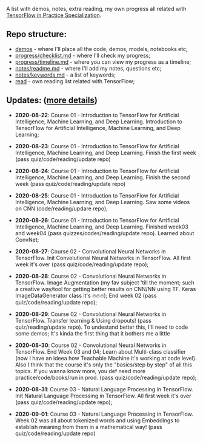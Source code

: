 A list with demos, notes, extra reading, my own progress all related with [TensorFlow in Practice Specialization](https://www.coursera.org/specializations/tensorflow-in-practice). 

## Repo structure:

- [demos](demos/)  - where I'll place all the code, demos, models, notebooks etc;
- [progress/checklist.md](progress/checklist.md) - where I'll check my progress;
- [progress/timeline.md](progress/timeline.md) - where you can view my progress as a timeline;
- [notes/readme.md](notes/) - where I'll add my notes, questions etc;
- [notes/keywords.md](notes/keywords.md) - a list of keywords;
- [read](read/)  - own reading list related with TensorFlow;


## Updates: ([more details](progress/timeline.md))
- **2020-08-22**: Course 01 - Introduction to TensorFlow for Artificial Intelligence, Machine Learning, and Deep Learning. Introduction to TensorFlow for Artificial Intelligence, Machine Learning, and Deep Learning;

- **2020-08-23**: Course 01 - Introduction to TensorFlow for Artificial Intelligence, Machine Learning, and Deep Learning. Finish the first week (pass quiz/code/reading/update repo)

- **2020-08-24**: Course 01 - Introduction to TensorFlow for Artificial Intelligence, Machine Learning, and Deep Learning. Finish the second week (pass quiz/code/reading/update repo)

- **2020-08-25**: Course 01 - Introduction to TensorFlow for Artificial Intelligence, Machine Learning, and Deep Learning. Saw some videos on CNN (code/reading/updare repo);

- **2020-08-26**: Course 01 - Introduction to TensorFlow for Artificial Intelligence, Machine Learning, and Deep Learning. Finished week03 and week04 (pass quizzes/codes/reading/update repo). Learned about ConvNet;

- **2020-08-27**: Course 02 - Convolutional Neural Networks in TensorFlow. Init Convolutional Neural Networks in TensorFlow. All first week it's over (pass quiz/code/reading/update repo);

- **2020-08-28**: Course 02 - Convolutional Neural Networks in TensorFlow. Image Augmentation (my fav subject 'till the moment; such a creative way/tool for getting better results on CNN/NN using TF. Keras ImageDataGenerator class it's 🔥🔥🔥); End week 02 (pass quiz/code/reading/update repo);

- **2020-08-29**: Course 02 - Convolutional Neural Networks in TensorFlow. Transfer learning & Using dropouts! (pass quiz/reading/update repo). To undestand better this, I'll need to code some demos; It's kinda the first thing that it bothers me a little

- **2020-08-30**: Course 02 - Convolutional Neural Networks in TensorFlow. End Week 03 and 04; Learn about Multi-class classifier (now I have an ideea how Teachable Machine it's working at code level). Also I think that the course it's only the "basics/step by step" of all this topics. If you wanna know more, you def need more practice/code/books/run in prod. (pass quiz/code/reading/update repo);

- **2020-08-31**: Course 03 - Natural Language Processing in TensorFlow. Init Natural Language Processing in TensorFlow. All first week it's over (pass quiz/code/reading/update repo);

- **2020-09-01**: Course 03 - Natural Language Processing in TensorFlow. Week 02 was all about tokenized words and using Embeddings to establish meaning from them in a mathematical way! (pass quiz/code/reading/update repo)



